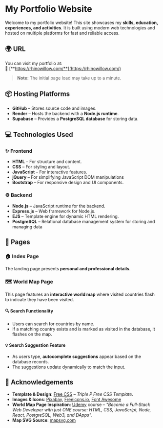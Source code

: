 # My Portfolio Website  

Welcome to my portfolio website! This site showcases my **skills, education, experiences, and activities**. It is built using modern web technologies and hosted on multiple platforms for fast and reliable access.  

## 🌍 URL  
You can visit my portfolio at:  
🔗 [**https://rhinowillow.com/**](https://rhinowillow.com/)  

> **Note:** The initial page load may take up to a minute.  

## 📦 Hosting Platforms  
- **GitHub** – Stores source code and images.  
- **Render** – Hosts the backend with a **Node.js runtime**.  
- **Supabase** – Provides a **PostgreSQL database** for storing data.  

## 💻 Technologies Used  

### ✨ Frontend  
- **HTML** – For structure and content.   
- **CSS** – For styling and layout.   
- **JavaScript** – For interactive features.  
- **jQuery** – For simplifying JavaScript DOM manipulations   
- **Bootstrap** – For responsive design and UI components.  

### ⚙️ Backend  
- **Node.js** – JavaScript runtime for the backend.  
- **Express.js** – Web framework for Node.js.  
- **EJS** – Template engine for dynamic HTML rendering.  
- **PostgreSQL** – Relational database management system for storing and managing data  

## 📄 Pages  

### 🏠 Index Page  
The landing page presents **personal and professional details**.  

### 🗺️ World Map Page  
This page features an **interactive world map** where visited countries flash to indicate they have been visited.

#### 🔍 Search Functionality  
- Users can search for countries by name.  
- If a matching country exists and is marked as visited in the database, it flashes on the map.

#### 💡 Search Suggestion Feature  
- As users type, **autocomplete suggestions** appear based on the database records.  
- The suggestions update dynamically to match the input. 

## 📌 Acknowledgements  
- **Template & Design**: [Free CSS](https://free-css.com) – *Triple P Free CSS Template*.  
- **Images & Icons**: [Pixabay](https://pixabay.com/), [Freeicons.io](https://freeicons.io/), [Font Awesome](https://fontawesome.com/)
- **World Map Page Inspiration**: [Udemy](https://www.udemy.com/) course – *"Become a Full-Stack Web Developer with just ONE course: HTML, CSS, JavaScript, Node, React, PostgreSQL, Web3, and DApps"*.
- **Map SVG Source**: [mapsvg.com](https://mapsvg.com/)  
